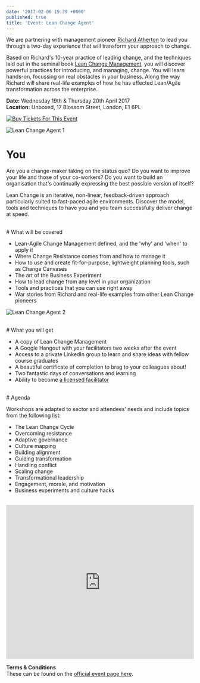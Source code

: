 ```yaml
---
date: '2017-02-06 19:39 +0000'
published: true
title: 'Event: Lean Change Agent'
---
```

We are partnering with management pioneer [Richard Atherton](http://richardatherton.net/) to lead you through a two-day experience that will transform your approach to change.<br/>

Based on Richard's 10-year practice of leading change, and the techniques laid out in the seminal book [Lean Change Management](http://leanchange.org/lean-change-management/), you will discover powerful practices for introducing, and managing, change. You will learn hands-on, focussing on real obstacles in your business. Along the way Richard will share real-life examples of how he has effected Lean/Agile transformation across the enterprise.<br/>

<b>Date:</b> Wednesday 19th & Thursday 20th April 2017<br/>
<b>Location:</b> Unboxed, 17 Blossom Street, London, E1 6PL<br/>

<a href="https://www.picatic.com/lean-change-agent-london-april?utm_source=promotion&utm_medium=button&utm_campaign=100620" target="_blank"> <img border="0" src="https://www.picatic.com/img/picatic-buy-button-grey.png" alt="Buy Tickets For This Event" /> </a>

![Lean Change Agent 1](http://i1291.photobucket.com/albums/b548/grammccram/Lean%20Change%20Agent%202_zpsia5l33qy.png)


# You
Are you a change-maker taking on the status quo? Do you want to improve your life and those of your co-workers? Do you want to build an organisation that's continually expressing the best possible version of itself?<br/>

Lean Change is an iterative, non-linear, feedback-driven approach particularly suited to fast-paced agile environments. Discover the model, tools and techniques to have you and you team successfully deliver change at speed.<br/>

<br/>
# What will be covered

- Lean-Agile Change Management defined, and the 'why' and 'when' to apply it
- Where Change Resistance comes from and how to manage it
- How to use and create fit-for-purpose, lightweight planning tools, such as Change Canvases
- The art of the Business Experiment
- How to lead change from any level in your organization
- Tools and practices that you can use right away
- War stories from Richard and real-life examples from other Lean Change pioneers

![Lean Change Agent 2](http://i1291.photobucket.com/albums/b548/grammccram/Lean%20Change%20Agent%201_zpsn9gzihur.png)

<br/>
# What you will get

- A copy of Lean Change Management
- A Google Hangout with your facilitators two weeks after the event
- Access to a private LinkedIn group to learn and share ideas with fellow course graduates
- A beautiful certificate of completion to brag to your colleagues about!
- Two fantastic days of conversations and learning
- Ability to become [a licensed facilitator](http://leanchange.org/workshop/becoming-a-lean-change-agent-facilitator)

<br/>
# Agenda

Workshops are adapted to sector and attendees’ needs and include topics from the following list:<br/>

- The Lean Change Cycle
- Overcoming resistance
- Adaptive governance
- Culture mapping
- Building alignment
- Guiding transformation
- Handling conflict
- Scaling change
- Transformational leadership
- Engagement, morale, and motivation
- Business experiments and culture hacks


<br/>
<iframe src="https://www.picatic.com/events/widget/100620?utm_source=promotion&utm_medium=widget&utm_campaign=100620&event_title=true&event_image=true&ticket_description=true&width=std" frameborder="0" style="display:block;height:413px;max-width:none;width:100%;"></iframe>


<b>Terms & Conditions</b><br/>
These can be found on the [official event page here](https://www.picatic.com/lean-change-agent-london-april).
